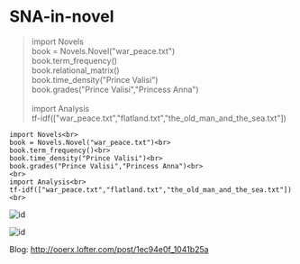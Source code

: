 # SNA-in-novel

> import Novels<br>
> book = Novels.Novel("war_peace.txt")<br>
> book.term_frequency()<br>
> book.relational_matrix()<br>
> book.time_density("Prince Valisi")<br>
> book.grades("Prince Valisi","Princess Anna")<br>
><br>
> import Analysis<br>
> tf-idf(["war_peace.txt","flatland.txt","the_old_man_and_the_sea.txt"])<br>

```
import Novels<br>
book = Novels.Novel("war_peace.txt")<br>
book.term_frequency()<br>
book.time_density("Prince Valisi")<br>
book.grades("Prince Valisi","Princess Anna")<br>
<br>
import Analysis<br>
tf-idf(["war_peace.txt","flatland.txt","the_old_man_and_the_sea.txt"])<br>
```

![id](http://imglf2.nosdn.127.net/img/UnhEMnlSbXBDeGdWcnNZNm9lNjYzaVFlVXcvRmNMdHc3NHVJb0MwL1diRjZrb3RMMXdBbXlRPT0.png "tf-idf of war and peace")

![id](http://imglf2.nosdn.127.net/img/UnhEMnlSbXBDeGdWcnNZNm9lNjYzajNVKzlVVlRSTDdZMlgvSVNnaDhpdW1jdXpsNmp0Wnd3PT0.png "tf-idf of war and peace")


Blog: http://ooerx.lofter.com/post/1ec94e0f_1041b25a
